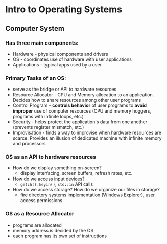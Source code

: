 # Intro to Operating Systems

## Computer System
### Has three main components:
- Hardware - physical components and drivers
- OS - coordinates use of hardware with user applications
- Applications - typical apps used by a user

### Primary Tasks of an OS:
- serve as the bridge or API to hardware resources
- Resource Allocator - CPU and Memory allocation to an application. Decides how to share resources among other user programs
- Control Program - **controls behavior** of user programs to **avoid** **improper** use of computer resources (CPU and memory hoggers, programs with infinite loops, etc.)
- Security - helps protect the application's data from one another (prevents register mismatch, etc.)
- Improvisation - finds a way to improvise when hardware resources are scarce. Provides an illusion of dedicated machine with infinite memory and processors

### OS as an API to hardware resources
- How do we display something on-screen? 
	- display interfacing, screen buffers, refresh rates, etc.
- How do we access input devices?
	- `getch()`, `keyin()`, `std::in` API calls
- How do we access storage? How do we organize our files in storage?
	- fire directory systems implementation (Windows Explorer), user access permissions

### OS as a Resource Allocator
- programs are allocated
- memory address is decided by the OS
- each program has its own set of instructions